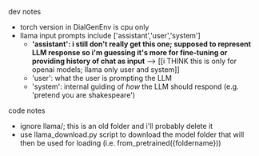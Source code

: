 
dev notes
- torch version in DialGenEnv is cpu only
- llama input prompts include ['assistant','user','system']
    - **'assistant': i still don't really get this one; supposed to represent LLM response
    so i'm guessing it's more for fine-tuning or providing history of chat as input** --> [[i THINK this is only for openai models; llama only user and system]]
    - 'user': what the user is prompting the LLM
    - 'system': internal guiding of *how* the LLM should respond (e.g. 'pretend you are shakespeare')

code notes
- ignore llama/; this is an old folder and i'll probably delete it
- use llama_download.py script to download the model folder that will
  then be used for loading (i.e. from_pretrained({foldername}))